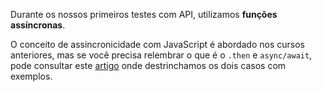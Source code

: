 Durante os nossos primeiros testes com API, utilizamos **funções assíncronas**.

O conceito de assincronicidade com JavaScript é abordado nos cursos anteriores, mas se você precisa relembrar o que é o `.then` e `async/await`, pode consultar este [artigo](https://www.alura.com.br/artigos/async-await-no-javascript-o-que-e-e-quando-usar) onde destrinchamos os dois casos com exemplos.